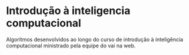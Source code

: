 # Introdução à inteligencia computacional 

Algoritmos desenvolvidos ao longo do curso de introdução à inteligência computacional ministrado pela equipe do vai na web.
